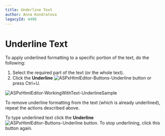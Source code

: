 ```yaml
---
title: Underline Text
author: Anna Kondratova
legacyId: 4498
---
```

# Underline Text
To apply underlined formatting to a specific portion of the text, do the following:
1. Select the required part of the text (or the whole text).
2. Click the **Underline** ![ASPxHtmlEditor-Buttons-Underline](../../../images/img7402.png) button or press Ctrl+U.

![ASPxHtmlEditor-WorkingWithText-UnderlineSample](../../../images/img7414.png)

To remove underline formatting from the text (which is already underlined), repeat the actions described above.

To type underlined text click the **Underline** ![ASPxHtmlEditor-Buttons-Underline](../../../images/img7402.png) button. To stop underlining, click this button again.